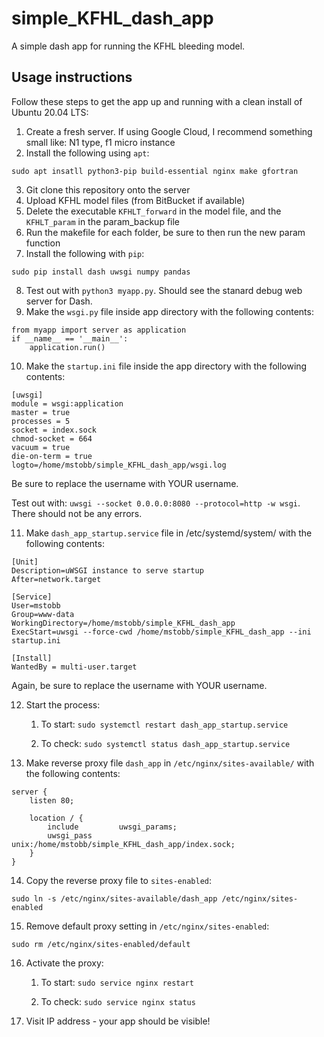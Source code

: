# simple_KFHL_dash_app
A simple dash app for running the KFHL bleeding model.

## Usage instructions
Follow these steps to get the app up and running with a clean install of Ubuntu 20.04 LTS:

1. Create a fresh server.  If using Google Cloud, I recommend something small like: N1 type, f1 micro instance
2. Install the following using `apt`: 
```
sudo apt insatll python3-pip build-essential nginx make gfortran
```

3. Git clone this repository onto the server
4. Upload KFHL model files (from BitBucket if available)
5. Delete the executable `KFHLT_forward` in the model file, and the `KFHLT_param` in the param_backup file
6. Run the makefile for each folder, be sure to then run the new param function
7. Install the following with `pip`: 
```
sudo pip install dash uwsgi numpy pandas
```
8. Test out with `python3 myapp.py`.  Should see the stanard debug web server for Dash.
9. Make the `wsgi.py` file inside app directory with the following contents:
```
from myapp import server as application
if __name__ == '__main__':
    application.run()
```

10. Make the `startup.ini` file inside the app directory with the following contents:
```
[uwsgi]
module = wsgi:application
master = true
processes = 5
socket = index.sock
chmod-socket = 664
vacuum = true
die-on-term = true
logto=/home/mstobb/simple_KFHL_dash_app/wsgi.log
```
Be sure to replace the username with YOUR username.  

Test out with: `uwsgi --socket 0.0.0.0:8080 --protocol=http -w wsgi`.  There should not be any errors.

11. Make `dash_app_startup.service` file in /etc/systemd/system/ with the following contents:
```
[Unit]
Description=uWSGI instance to serve startup
After=network.target

[Service]
User=mstobb
Group=www-data
WorkingDirectory=/home/mstobb/simple_KFHL_dash_app
ExecStart=uwsgi --force-cwd /home/mstobb/simple_KFHL_dash_app --ini startup.ini

[Install]
WantedBy = multi-user.target
```
Again, be sure to replace the username with YOUR username.

12. Start the process: 

    1. To start: `sudo systemctl restart dash_app_startup.service`

    2. To check: `sudo systemctl status dash_app_startup.service`

13. Make reverse proxy file `dash_app` in `/etc/nginx/sites-available/` with the following contents:
```
server {
    listen 80;

    location / {
        include         uwsgi_params;
        uwsgi_pass      unix:/home/mstobb/simple_KFHL_dash_app/index.sock;
    }
}
```

14. Copy the reverse proxy file to `sites-enabled`: 
```
sudo ln -s /etc/nginx/sites-available/dash_app /etc/nginx/sites-enabled
```

15. Remove default proxy setting in `/etc/nginx/sites-enabled`:
```
sudo rm /etc/nginx/sites-enabled/default
```

16. Activate the proxy:

    1. To start: `sudo service nginx restart`

    2. To check: `sudo service nginx status`

17. Visit IP address - your app should be visible!

